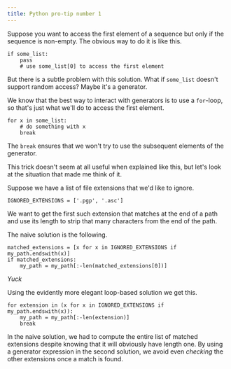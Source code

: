 ```yaml
---
title: Python pro-tip number 1
---
```


Suppose you want to access the first element of a sequence but only if the
sequence is non-empty. The obvious way to do it is like this.
```
if some_list:
    pass
    # use some_list[0] to access the first element
```

But there is a subtle problem with this solution. What if `some_list` doesn't
support random access? Maybe it's a generator.

We know that the best way to interact with generators is to use a `for`-loop,
so that's just what we'll do to access the first element.
```
for x in some_list:
    # do something with x
    break
```

The `break` ensures that we won't try to use the subsequent elements of the
generator.

This trick doesn't seem at all useful when explained like this, but let's look
at the situation that made me think of it.

Suppose we have a list of file extensions that we'd like to ignore.
```
IGNORED_EXTENSIONS = ['.pgp', '.asc']
```
We want to get the first such extension that matches at the end of a path and
use its length to strip that many characters from the end of the path.

The naive solution is the following.
```
matched_extensions = [x for x in IGNORED_EXTENSIONS if my_path.endswith(x)]
if matched_extensions:
    my_path = my_path[:-len(matched_extensions[0])]
```

*Yuck*

Using the evidently more elegant loop-based solution we get this.
```
for extension in (x for x in IGNORED_EXTENSIONS if my_path.endswith(x)):
    my_path = my_path[:-len(extension)]
    break
```

In the naive solution, we had to compute the entire list of matched extensions
despite knowing that it will obviously have length one. By using a generator
expression in the second solution, we avoid even _checking_ the other
extensions once a match is found.
